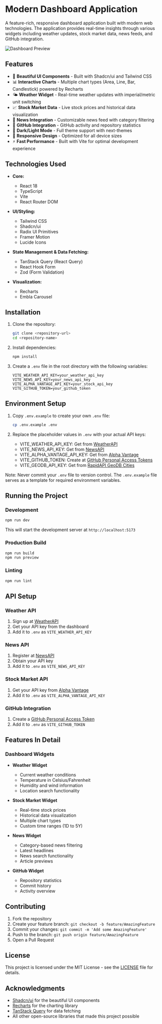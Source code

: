 # Modern Dashboard Application

A feature-rich, responsive dashboard application built with modern web technologies. The application provides real-time insights through various widgets including weather updates, stock market data, news feeds, and GitHub integration.

![Dashboard Preview](placeholder.svg)

## Features

- 🎨 **Beautiful UI Components** - Built with Shadcn/ui and Tailwind CSS
- 📊 **Interactive Charts** - Multiple chart types (Area, Line, Bar, Candlestick) powered by Recharts
- 🌤️ **Weather Widget** - Real-time weather updates with imperial/metric unit switching
- 📈 **Stock Market Data** - Live stock prices and historical data visualization
- 📰 **News Integration** - Customizable news feed with category filtering
- 🐙 **GitHub Integration** - GitHub activity and repository statistics
- 🌙 **Dark/Light Mode** - Full theme support with next-themes
- 📱 **Responsive Design** - Optimized for all device sizes
- ⚡ **Fast Performance** - Built with Vite for optimal development experience

## Technologies Used

- **Core:**
  - React 18
  - TypeScript
  - Vite
  - React Router DOM

- **UI/Styling:**
  - Tailwind CSS
  - Shadcn/ui
  - Radix UI Primitives
  - Framer Motion
  - Lucide Icons

- **State Management & Data Fetching:**
  - TanStack Query (React Query)
  - React Hook Form
  - Zod (Form Validation)

- **Visualization:**
  - Recharts
  - Embla Carousel

## Installation

1. Clone the repository:
   ```bash
   git clone <repository-url>
   cd <repository-name>
   ```

2. Install dependencies:
   ```bash
   npm install
   ```

3. Create a `.env` file in the root directory with the following variables:
   ```env
   VITE_WEATHER_API_KEY=your_weather_api_key
   VITE_NEWS_API_KEY=your_news_api_key
   VITE_ALPHA_VANTAGE_API_KEY=your_stock_api_key
   VITE_GITHUB_TOKEN=your_github_token
   ```

## Environment Setup

1. Copy `.env.example` to create your own `.env` file:
   ```bash
   cp .env.example .env
   ```

2. Replace the placeholder values in `.env` with your actual API keys:
   - VITE_WEATHER_API_KEY: Get from [WeatherAPI](https://www.weatherapi.com)
   - VITE_NEWS_API_KEY: Get from [NewsAPI](https://newsapi.org)
   - VITE_ALPHA_VANTAGE_API_KEY: Get from [Alpha Vantage](https://www.alphavantage.co)
   - VITE_GITHUB_TOKEN: Create at [GitHub Personal Access Tokens](https://github.com/settings/tokens)
   - VITE_GEODB_API_KEY: Get from [RapidAPI GeoDB Cities](https://rapidapi.com/wirefreethought/api/geodb-cities)

Note: Never commit your `.env` file to version control. The `.env.example` file serves as a template for required environment variables.

## Running the Project

### Development

```bash
npm run dev
```

This will start the development server at `http://localhost:5173`

### Production Build

```bash
npm run build
npm run preview
```

### Linting

```bash
npm run lint
```

## API Setup

### Weather API
1. Sign up at [WeatherAPI](https://www.weatherapi.com)
2. Get your API key from the dashboard
3. Add it to `.env` as `VITE_WEATHER_API_KEY`

### News API
1. Register at [NewsAPI](https://newsapi.org)
2. Obtain your API key
3. Add it to `.env` as `VITE_NEWS_API_KEY`

### Stock Market API
1. Get your API key from [Alpha Vantage](https://www.alphavantage.co)
2. Add it to `.env` as `VITE_ALPHA_VANTAGE_API_KEY`

### GitHub Integration
1. Create a [GitHub Personal Access Token](https://github.com/settings/tokens)
2. Add it to `.env` as `VITE_GITHUB_TOKEN`

## Features In Detail

### Dashboard Widgets

- **Weather Widget**
  - Current weather conditions
  - Temperature in Celsius/Fahrenheit
  - Humidity and wind information
  - Location search functionality

- **Stock Market Widget**
  - Real-time stock prices
  - Historical data visualization
  - Multiple chart types
  - Custom time ranges (1D to 5Y)

- **News Widget**
  - Category-based news filtering
  - Latest headlines
  - News search functionality
  - Article previews

- **GitHub Widget**
  - Repository statistics
  - Commit history
  - Activity overview

## Contributing

1. Fork the repository
2. Create your feature branch: `git checkout -b feature/AmazingFeature`
3. Commit your changes: `git commit -m 'Add some AmazingFeature'`
4. Push to the branch: `git push origin feature/AmazingFeature`
5. Open a Pull Request

## License

This project is licensed under the MIT License - see the [LICENSE](LICENSE) file for details.

## Acknowledgments

- [Shadcn/ui](https://ui.shadcn.com) for the beautiful UI components
- [Recharts](https://recharts.org) for the charting library
- [TanStack Query](https://tanstack.com/query) for data fetching
- All other open-source libraries that made this project possible